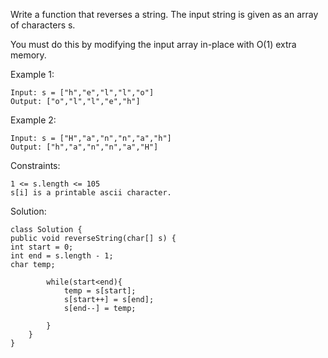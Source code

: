 Write a function that reverses a string. The input string is given as an array of characters s.

You must do this by modifying the input array in-place with O(1) extra memory.

Example 1:

    Input: s = ["h","e","l","l","o"]
    Output: ["o","l","l","e","h"]
Example 2:

    Input: s = ["H","a","n","n","a","h"]
    Output: ["h","a","n","n","a","H"]
Constraints:

    1 <= s.length <= 105
    s[i] is a printable ascii character.

Solution:

    class Solution {
    public void reverseString(char[] s) {
    int start = 0;
    int end = s.length - 1;
    char temp;
    
            while(start<end){
                temp = s[start];
                s[start++] = s[end];
                s[end--] = temp;
                
            }
        }
    }